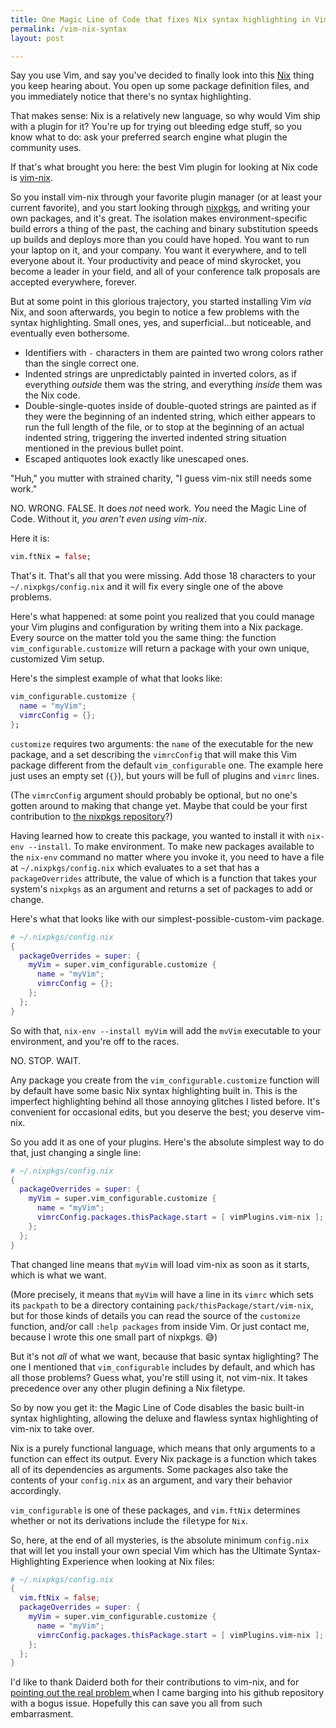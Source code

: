 ```yaml
---
title: One Magic Line of Code that fixes Nix syntax highlighting in Vim
permalink: /vim-nix-syntax
layout: post

---
```


Say you use Vim, and say you've decided to finally look into this
[Nix](https://nixos.org/nix) thing you keep hearing about.  You open up
some package definition files, and you immediately notice that there's no
syntax highlighting.

That makes sense: Nix is a relatively new language, so why would Vim ship with
a plugin for it?  You're up for trying out bleeding edge stuff, so you know
what to do: ask your preferred search engine what plugin the community uses.

If that's what brought you here: the best Vim plugin for looking at Nix code is
[vim-nix](https://github.com/LnL7/vim-nix).

So you install vim-nix through your favorite plugin manager (or at least your
current favorite), and you start looking through
[nixpkgs](https://github.com/NixOS/nixpkgs), and writing your own
packages, and it's great.  The isolation makes environment-specific build
errors a thing of the past, the caching and binary substitution speeds up builds
and deploys more than you could have hoped.  You want to
run your laptop on it, and your company. You want it everywhere, and to tell
everyone about it.  Your productivity and peace of mind skyrocket, you become a
leader in your field, and all of your conference talk proposals are accepted
everywhere, forever.

But at some point in this glorious trajectory, you started installing Vim _via_ Nix,
and soon afterwards, you begin to notice a few problems with the syntax
highlighting.  Small ones, yes, and superficial...but noticeable, and
eventually even bothersome.

  - Identifiers with `-` characters in them are painted two wrong colors rather
    than the single correct one.
  - Indented strings are unpredictably painted in inverted colors, as if
    everything _outside_ them was the string, and everything _inside_ them was
    the Nix code.
  - Double-single-quotes inside of double-quoted strings are painted as if they
    were the beginning of an indented string, which either appears to run the
    full length of the file, or to stop at the beginning of an actual indented
    string, triggering the inverted indented string situation mentioned in the
    previous bullet point.
  - Escaped antiquotes look exactly like unescaped ones.

"Huh," you mutter with strained charity, "I guess vim-nix still needs some work."

NO.  WRONG.  FALSE.  It does _not_ need work.  _You_ need the Magic Line of
Code.  Without it, _you aren't even using vim-nix_.

Here it is:

```nix
vim.ftNix = false;
```

That's it.  That's all that you were missing.  Add those 18 characters to
your `~/.nixpkgs/config.nix` and it will fix every single one of the above
problems.

Here's what happened: at some point you realized that you could manage your Vim
plugins and configuration by writing them into a Nix package.  Every source on
the matter told you the same thing: the function `vim_configurable.customize` will
return a package with your own unique, customized Vim setup.

Here's the simplest example of what that looks like:
```nix
vim_configurable.customize {
  name = "myVim";
  vimrcConfig = {};
};
```

`customize` requires two arguments: the `name` of the executable for the new
package, and a set describing the `vimrcConfig` that will make this Vim package
different from the default `vim_configurable` one.  The example here just uses an
empty set (`{}`), but yours will be full of plugins and `vimrc` lines.

(The `vimrcConfig` argument should probably be optional, but no one's
gotten around to making that change yet.  Maybe that could be your first
contribution to [the nixpkgs
repository](https://github.com/NixOS/nixpkgs)?)

Having learned how to create this package, you wanted to install it with
`nix-env --install`.  To make environment.  To make new packages available to
the `nix-env` command no matter where you invoke it, you need to have a file at
`~/.nixpkgs/config.nix` which evaluates to a set that has a `packageOverrides`
attribute, the value of which is a function that takes your system's `nixpkgs`
as an argument and returns a set of packages to add or change.

Here's what that looks like with our simplest-possible-custom-vim package.
```nix
# ~/.nixpkgs/config.nix
{
  packageOverrides = super: {
    myVim = super.vim_configurable.customize {
      name = "myVim";
      vimrcConfig = {};
    };
  };
}
```

So with that, `nix-env --install myVim` will add the `mvVim` executable to your
environment, and you're off to the races.

NO.  STOP.  WAIT.

Any package you create from the `vim_configurable.customize` function will by
default have some basic Nix syntax highlighting built in.  This is the
imperfect highlighting behind all those annoying glitches I listed before.
It's convenient for occasional edits, but you deserve the best; you deserve vim-nix.

So you add it as one of your plugins.  Here's the absolute simplest way to do
that, just changing a single line:
```nix
# ~/.nixpkgs/config.nix
{
  packageOverrides = super: {
    myVim = super.vim_configurable.customize {
      name = "myVim";
      vimrcConfig.packages.thisPackage.start = [ vimPlugins.vim-nix ];
    };
  };
}
```

That changed line means that `myVim` will load vim-nix as soon as it starts,
which is what we want.

(More precisely, it means that `myVim` will have a line in its `vimrc` which sets
its `packpath` to be a directory containing `pack/thisPackage/start/vim-nix`,
but for those kinds of details you can read the source of the `customize`
function, and/or call `:help packages` from inside Vim.  Or just contact me,
because I wrote this one small part of nixpkgs.  :sweat_smile:)

But it's not _all_ of what we want, because that basic syntax higlighting?  The
one I mentioned that `vim_configurable` includes by default, and which has all
those problems?  Guess what, you're still using it, not vim-nix.  It takes
precedence over any other plugin defining a Nix filetype.

So by now you get it: the Magic Line of Code disables the basic built-in syntax
highlighting, allowing the deluxe and flawless syntax highlighting of vim-nix
to take over.

Nix is a purely functional language, which means that only arguments to a
function can effect its output.  Every Nix package is a function which takes
all of its dependencies as arguments.  Some packages also take the contents of
your `config.nix` as an argument, and vary their behavior accordingly.

`vim_configurable` is one of these packages, and `vim.ftNix` determines whether
or not its derivations include the `f`ile`t`ype for `Nix`.

So, here, at the end of all mysteries, is the absolute minimum `config.nix`
that will let you install your own special Vim which has the Ultimate
Syntax-Highlighting Experience when looking at Nix files:
```nix
# ~/.nixpkgs/config.nix
{
  vim.ftNix = false;
  packageOverrides = super: {
    myVim = super.vim_configurable.customize {
      name = "myVim";
      vimrcConfig.packages.thisPackage.start = [ vimPlugins.vim-nix ];
    };
  };
}
```

I'd like to thank Daiderd both for their contributions to vim-nix, and for
[pointing out the real problem
](https://github.com/LnL7/vim-nix/issues/11#issuecomment-291292195) when I came
barging into his github repository with a bogus issue.  Hopefully this can save
you all from such embarrasment.
